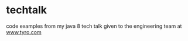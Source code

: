 techtalk
========

code examples from my java 8 tech talk given to the engineering team at www.tyro.com
